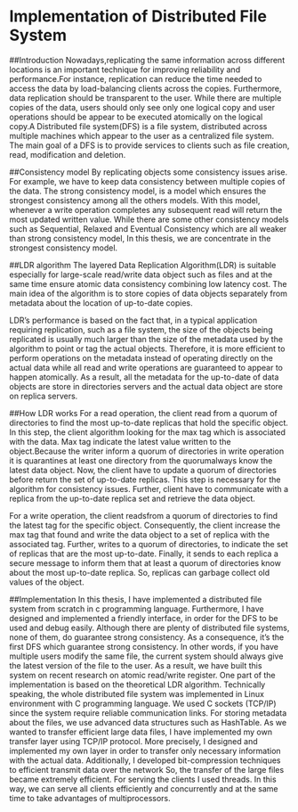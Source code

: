 # Implementation of Distributed File System

##Introduction
Nowadays,replicating the same information across different locations is an important technique
for improving reliability and performance.For instance, replication can reduce the time needed to
access the data by load-balancing clients across the copies. Furthermore, data replication should
be transparent to the user. While there are multiple copies of the data, users should only see only
one logical copy and user operations should be appear to be executed atomically on the logical
copy.A Distributed file system(DFS) is a file system, distributed across multiple machines which
appear to the user as a centralized file system. The main goal of a DFS is to provide services to
clients such as file creation, read, modification and deletion.

##Consistency model
By replicating objects some consistency issues arise. For example, we have to keep data
consistency between multiple copies of the data. The strong consistency model, is a model
which ensures the strongest consistency among all the others models. With this model, whenever
a write operation completes any subsequent read will return the most updated written value.
While there are some other consistency models such as Sequential, Relaxed and Eventual
Consistency which are all weaker than strong consistency model, In this thesis, we are
concentrate in the strongest consistency model.

##LDR algorithm
The layered Data Replication Algorithm(LDR) is suitable especially for large-scale read/write
data object such as files and at the same time ensure atomic data consistency combining low
latency cost. The main idea of the algorithm is to store copies of data objects separately from
metadata about the location of up-to-date copies.

LDR’s performance is based on the fact that, in a typical application requiring replication, such
as a file system, the size of the objects being replicated is usually much larger than the size of the
metadata used by the algorithm to point or tag the actual objects. Therefore, it is more efficient to
perform operations on the metadata instead of operating directly on the actual data while all read
and write operations are guaranteed to appear to happen atomically. As a result, all the metadata
for the up-to-date of data objects are store in directories servers and the actual data object are
store on replica servers.

##How LDR works
For a read operation, the client read from a quorum of directories to find the most up-to-date
replicas that hold the specific object. In this step, the client algorithm looking for the max tag
which is associated with the data. Max tag indicate the latest value written to the object.Because
the writer inform a quorum of directories in write operation it is quarantines at least one directory
from the quorumalways know the latest data object. Now, the client have to update a quorum of
directories before return the set of up-to-date replicas. This step is necessary for the algorithm for
consistency issues. Further, client have to communicate with a replica from the up-to-date replica
set and retrieve the data object.

For a write operation, the client readsfrom a quorum of directories to find the latest tag for the
specific object. Consequently, the client increase the max tag that found and write the data object
to a set of replica with the associated tag. Further, writes to a quorum of directories, to indicate
the set of replicas that are the most up-to-date. Finally, it sends to each replica a secure message
to inform them that at least a quorum of directories know about the most up-to-date replica. So,
replicas can garbage collect old values of the object.

##Implementation
In this thesis, I have implemented a distributed file system from scratch in c programming language. Furthermore, I have designed and implemented a friendly interface, in order for the DFS to be used and debug easily. Although there are plenty of distributed file systems, none of them, do guarantee strong consistency. As a consequence, it’s the first DFS which guarantee strong consistency. In other words, if you have multiple users modify the same file, the current system should always give the latest version of the file to the user. As a result, we have built this system on recent research on atomic read/write register. One part of the implementation is based on the theoretical LDR algorithm. Technically speaking, the whole distributed file system was implemented in Linux environment with C programming language. We used C sockets (TCP/IP) since the system require reliable communication links. For storing metadata about the files, we use advanced data structures such as HashTable. As we wanted to transfer efficient large data files, I have implemented my own transfer layer using TCP/IP protocol. More precisely, I designed and implemented my own layer in order to transfer only necessary information with the actual data. Additionally, I developed bit-compression techniques to efficient transmit data over the network So, the transfer of the large files became extremely efficient. For serving the clients I used threads. In this way, we can serve all clients efficiently and concurrently and at the same time to take advantages of multiprocessors.

